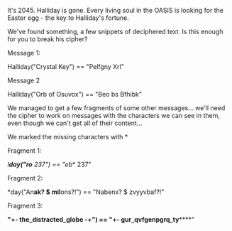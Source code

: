 It's 2045. Halliday is gone. Every living soul in the OASIS is looking for the Easter egg - the key to Halliday's fortune.

We've found something, a few snippets of deciphered text. Is this enough for you to break his cipher?

Message 1:

Halliday("Crystal Key") == "Pelfgny Xrl"

Message 2

Halliday("Orb of Osuvox") == "Beo bs Bfhibk"

We managed to get a few fragments of some other messages... we'll need the cipher to work on messages with the characters we can see in them, even though we can't get all of their content...

We marked the missing characters with *

Fragment 1:

*l**day("ro** 237") == "eb** 237"

Fragment 2:

*day("An**ak? $ mil**ons?!") == "Nabenx? $ zvyyvbaf?!"

Fragment 3:

**"+- the_distracted_globe -+") == "+- gur_qvfgenpgrq_ty******"
